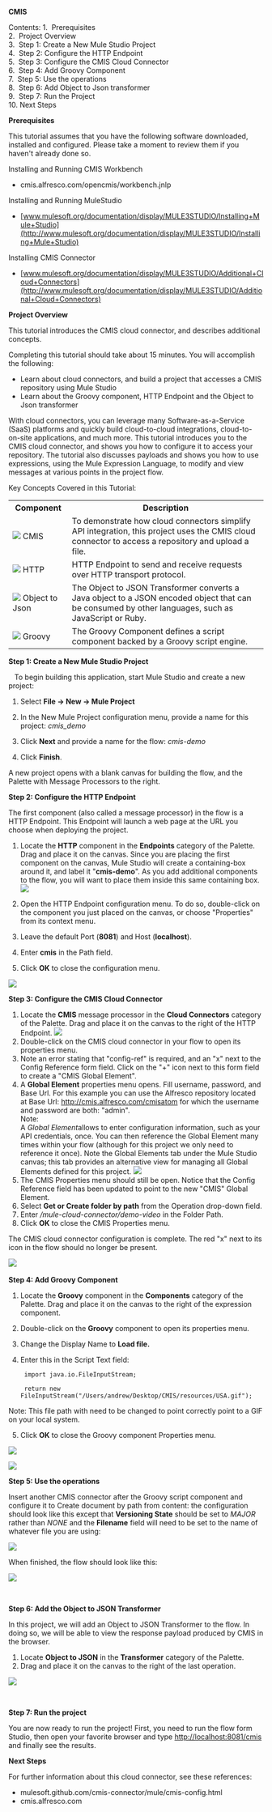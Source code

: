 **CMIS**  

Contents:
1.  Prerequisites  
2.  Project Overview  
3.  Step 1: Create a New Mule Studio Project  
4.  Step 2: Configure the HTTP Endpoint  
5.  Step 3: Configure the CMIS Cloud Connector  
6.  Step 4: Add Groovy Component  
7.  Step 5: Use the operations  
8.  Step 6: Add Object to Json transformer  
9.  Step 7: Run the Project  
10. Next Steps  

**Prerequisites** 

This tutorial assumes that you have the following software downloaded, installed and configured. Please take a moment to review them if you haven't already done so.

Installing and Running CMIS Workbench

- cmis.alfresco.com/opencmis/workbench.jnlp

Installing and Running MuleStudio

- [www.mulesoft.org/documentation/display/MULE3STUDIO/Installing+Mule+Studio](http://www.mulesoft.org/documentation/display/MULE3STUDIO/Installing+Mule+Studio)

Installing CMIS Connector

- [www.mulesoft.org/documentation/display/MULE3STUDIO/Additional+Cloud+Connectors](http://www.mulesoft.org/documentation/display/MULE3STUDIO/Additional+Cloud+Connectors)

**Project Overview**

This tutorial introduces the CMIS cloud connector, and describes additional concepts.

Completing this tutorial should take about 15 minutes. You will accomplish the following:



- Learn about cloud connectors, and build a project that accesses a CMIS repository using Mule Studio
- Learn about the Groovy component, HTTP Endpoint and the Object to Json transformer

With cloud connectors, you can leverage many Software-as-a-Service (SaaS) platforms and quickly build cloud-to-cloud integrations, cloud-to-on-site applications, and much more. This tutorial introduces you to the CMIS cloud connector, and shows you how to configure it to access your repository. The tutorial also discusses payloads and shows you how to use expressions, using the Mule Expression Language, to modify and view messages at various points in the project flow.

Key Concepts Covered in this Tutorial:

<table>
<tr>
<th>Component</th>
<th>Description</th>
</tr>
<tr>
<td><img src="images/image004.jpg"/> CMIS </td>
<td>To demonstrate how cloud connectors simplify API integration, this project uses the CMIS cloud connector to access a repository and upload a file.</td>
</tr>
<tr>
<td><img src="images/image005.jpg"/> HTTP </td>
<td>HTTP Endpoint to send and receive requests over HTTP transport protocol.</td>
</tr>
<tr>
<td><img src="images/image006.jpg"/> Object to Json </td>
<td>The Object to JSON Transformer converts a Java object to a JSON encoded object that can be consumed by other languages, such as JavaScript or Ruby.
</td>
</tr>
<tr>
<td><img src="images/image007.jpg"/> Groovy </td>
<td>The Groovy Component defines a script component backed by a Groovy script engine.
</td>
</tr>
</table>


**Step 1: Create a New Mule Studio Project**

   To begin building this application, start Mule Studio and create a new project:

1. Select **File -\> New -\> Mule Project**

2. In the New Mule Project configuration menu, provide a name for this project: *cmis\_demo*

3. Click **Next** and provide a name for the flow: *cmis-demo*

4. Click **Finish**.

A new project opens with a blank canvas for building the flow, and the Palette with Message Processors to the right.

**Step 2: Configure the HTTP Endpoint**

The first component (also called a message processor) in the flow is a HTTP Endpoint. This Endpoint will launch a web page at the URL you choose when deploying the project.

1. Locate the **HTTP** component in the **Endpoints** category of the Palette. Drag and place it on the canvas. Since you are placing the first component on the canvas, Mule Studio will create a containing-box around it, and label it "**cmis-demo**". As you add additional components to the flow, you will want to place them inside this same containing box. 
![](images/image008.jpg)

2. Open the HTTP Endpoint configuration menu. To do so, double-click on the component you just placed on the canvas, or choose "Properties" from its context menu.
3. Leave the default Port (**8081**) and Host (**localhost**).
4.  Enter **cmis** in the Path field.
5.  Click **OK** to close the configuration menu.

![](images/image009.jpg)


**Step 3: Configure the CMIS Cloud Connector**



1. Locate the **CMIS** message processor in the **Cloud Connectors** category of the Palette. Drag and place it on the canvas to the right of the HTTP Endpoint.
![](images/image010.jpg)
2. Double-click on the CMIS cloud connector in your flow to open its properties menu.
3. Note an error stating that "config-ref" is required, and an "x" next to the Config Reference form field. Click on the "+" icon next to this form field to create a "CMIS Global Element".
4. A **Global Element** properties menu opens. Fill username, password, and Base Url. For this example you can use the Alfresco repository located at Base Url: http://cmis.alfresco.com/cmisatom for which the username and password are both: "admin".  
Note:  
A *Global Element*allows to enter configuration information, such as your API credentials, once. You can then reference the Global Element many times within your flow (although for this project we only need to reference it once). Note the Global Elements tab under the Mule Studio canvas; this tab provides an alternative view for managing all Global Elements defined for this project.
![](images/image011.jpg)
5. The CMIS Properties menu should still be open. Notice that the Config Reference field has been updated to point to the new "CMIS" Global Element.
6. Select **Get or Create folder by path** from the Operation drop-down field.
7. Enter */mule-cloud-connector/demo-video* in the Folder Path.
8. Click **OK** to close the CMIS Properties menu.

The CMIS cloud connector configuration is complete. The red "x" next to its icon in the flow should no longer be present.             

![](images/image012.jpg)               

**Step 4: Add Groovy Component**

1. Locate the **Groovy** component in the **Components** category of the Palette. Drag and place it on the canvas to the right of the expression component.  
2. Double-click on the **Groovy** component to open its properties menu.  
3. Change the Display Name to **Load file.**  
4. Enter this in the Script Text field:

        import java.io.FileInputStream;
    
        return new FileInputStream("/Users/andrew/Desktop/CMIS/resources/USA.gif");
Note: This file path with need to be changed to point correctly point to a GIF on your local system.

5. Click **OK** to close the Groovy component Properties menu.  

![](images/image013.jpg)

![](images/image014.jpg)

**Step 5: Use the operations**

Insert another CMIS connector after the Groovy script component and configure it to Create document by path from content: the configuration should look like this except that **Versioning State** should be set to *MAJOR* rather than *NONE* and the **Filename** field will need to be set to the name of whatever file you are using:

![](images/image015.jpg)

When finished, the flow should look like this:

![](images/image016.jpg)  

        

**Step 6: Add the Object to JSON Transformer**

In this project, we will add an Object to JSON Transformer to the flow. In doing so, we will be able to view the response payload produced by CMIS in the browser.

1. Locate **Object to JSON** in the **Transformer** category of the Palette.  
2. Drag and place it on the canvas to the right of the last operation.

![](images/image017.jpg)

 

**Step 7: Run the project**

You are now ready to run the project! First, you need to run the flow form Studio, then open your favorite browser and type [http://localhost:8081/cmis](http://localhost:8081/cmis) and finally see the results.

**Next Steps**

For further information about this cloud connector, see these references:



- mulesoft.github.com/cmis-connector/mule/cmis-config.html
- cmis.alfresco.com
